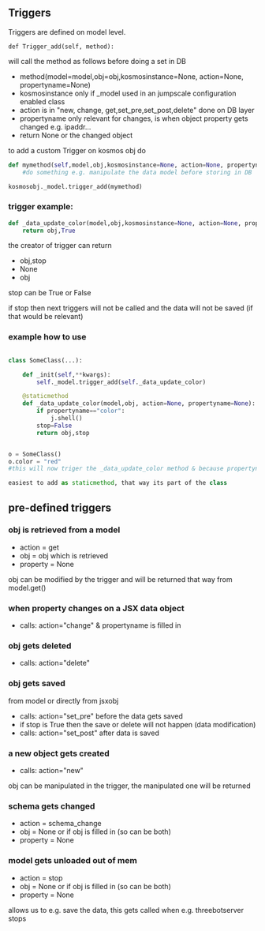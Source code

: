 ## Triggers

Triggers are defined on model level.

```def Trigger_add(self, method):```

will call the method as follows before doing a set in DB

- method(model=model,obj=obj,kosmosinstance=None, action=None, propertyname=None)
- kosmosinstance only if _model used in an jumpscale configuration enabled class
- action is in "new, change, get,set_pre,set_post,delete"  done on DB layer
- propertyname only relevant for changes, is when object property gets changed e.g. ipaddr...
- return None or the changed object

to add a custom Trigger on kosmos obj do

```python
def mymethod(self,model,obj,kosmosinstance=None, action=None, propertyname=None):
    #do something e.g. manipulate the data model before storing in DB

kosmosobj._model.trigger_add(mymethod)
```

### trigger example:

```python
def _data_update_color(model,obj,kosmosinstance=None, action=None, propertyname=None):
    return obj,True

```

the creator of trigger can return

-  obj,stop
-  None
-  obj

stop can be True or False

if stop then next triggers will not be called and the data will not be saved (if that would be relevant)

### example how to use

```python

class SomeClass(...):

    def _init(self,**kwargs):
        self._model.trigger_add(self._data_update_color)

    @staticmethod
    def _data_update_color(model,obj, action=None, propertyname=None):
        if propertyname=="color":
            j.shell()
        stop=False
        return obj,stop


o = SomeClass()
o.color = "red"
#this will now triger the _data_update_color method & because propertyname matches it will get in shell

easiest to add as staticmethod, that way its part of the class


```

## pre-defined triggers

### obj is retrieved from a model

- action = get
- obj = obj which is retrieved
- property = None

obj can be modified by the trigger and will be returned that way from model.get()

### when property changes on a JSX data object

- calls: action="change" & propertyname is filled in

### obj gets deleted

- calls: action="delete"

### obj gets saved

from model or directly from jsxobj

- calls: action="set_pre" before the data gets saved
- if stop is True then the save or delete will not happen (data modification)
- calls: action="set_post" after data is saved

### a new object gets created

- calls: action="new"

obj can be manipulated in the trigger, the manipulated one will be returned

### schema gets changed

- action = schema_change
- obj = None or if obj is filled in (so can be both)
- property = None

### model gets unloaded out of mem

- action = stop
- obj = None or if obj is filled in (so can be both)
- property = None

allows us to e.g. save the data, this gets called when e.g. threebotserver stops
